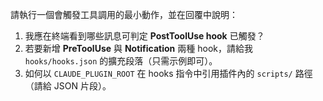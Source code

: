 請執行一個會觸發工具調用的最小動作，並在回覆中說明：
1) 我應在終端看到哪些訊息可判定 **PostToolUse hook** 已觸發？
2) 若要新增 **PreToolUse** 與 **Notification** 兩種 hook，請給我 `hooks/hooks.json` 的擴充段落（只需示例即可）。
3) 如何以 `CLAUDE_PLUGIN_ROOT` 在 hooks 指令中引用插件內的 `scripts/` 路徑（請給 JSON 片段）。
